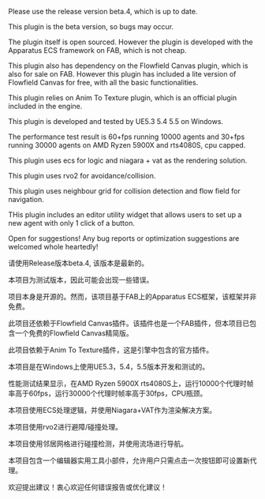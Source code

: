 Please use the release version beta.4, which is up to date.

This plugin is the beta version, so bugs may occur.

The plugin itself is open sourced. However the plugin is developed with the Apparatus ECS framework on FAB, which is not cheap.

This plugin also has dependency on the Flowfield Canvas plugin, which is also for sale on FAB. However this plugin has included a lite version of Flowfield Canvas for free, with all the basic functionalities.

This plugin relies on Anim To Texture plugin, which is an official plugin included in the engine.

This plugin is developed and tested by UE5.3 5.4 5.5 on Windows.

The performance test result is 60+fps running 10000 agents and 30+fps running 30000 agents on AMD Ryzen 5900X and rts4080S, cpu capped.

This plugin uses ecs for logic and niagara + vat as the rendering solution.

This plugin uses rvo2 for avoidance/collision.

This plugin uses neighbour grid for collision detection and flow field for navigation.

THis plugin includes an editor utility widget that allows users to set up a new agent with only 1 click of a button.

Open for suggestions! Any bug reports or optimization suggestions are welcomed whole heartedly!

请使用Release版本beta.4, 该版本是最新的。

本项目为测试版本，因此可能会出现一些错误。

项目本身是开源的。然而，该项目基于FAB上的Apparatus ECS框架，该框架并非免费。

此项目还依赖于Flowfield Canvas插件。该插件也是一个FAB插件，但本项目已包含一个免费的Flowfield Canvas精简版。

此项目依赖于Anim To Texture插件，这是引擎中包含的官方插件。

本项目是在Windows上使用UE5.3，5.4，5.5版本开发和测试的。

性能测试结果显示，在AMD Ryzen 5900X rts4080S上，运行10000个代理时帧率高于60fps，运行30000个代理时帧率高于30fps，CPU瓶颈。

本项目使用ECS处理逻辑，并使用Niagara+VAT作为渲染解决方案。

本项目使用rvo2进行避障/碰撞处理。

本项目使用邻居网格进行碰撞检测，并使用流场进行导航。

本项目包含一个编辑器实用工具小部件，允许用户只需点击一次按钮即可设置新代理。

欢迎提出建议！衷心欢迎任何错误报告或优化建议！
